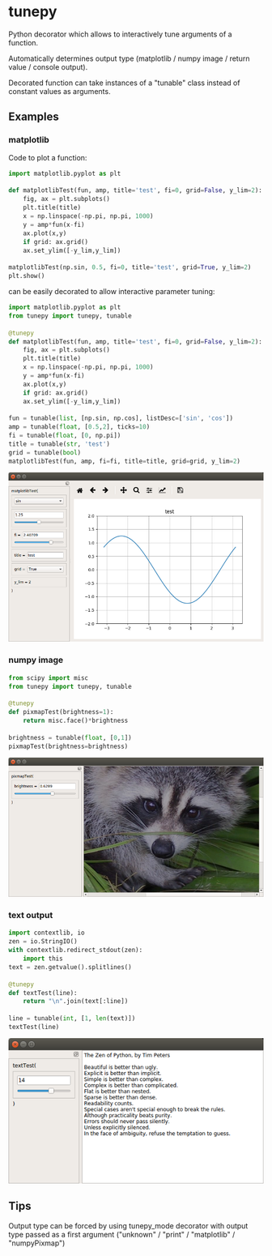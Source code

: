 # tunepy
Python decorator which allows to interactively tune arguments of a function.

Automatically determines output type (matplotlib / numpy image / return value / console output).

Decorated function can take instances of a "tunable" class instead of constant values as arguments.

## Examples
### matplotlib

Code to plot a function:

```python
import matplotlib.pyplot as plt

def matplotlibTest(fun, amp, title='test', fi=0, grid=False, y_lim=2):
    fig, ax = plt.subplots()
    plt.title(title)
    x = np.linspace(-np.pi, np.pi, 1000)
    y = amp*fun(x-fi)
    ax.plot(x,y)
    if grid: ax.grid()
    ax.set_ylim([-y_lim,y_lim])

matplotlibTest(np.sin, 0.5, fi=0, title='test', grid=True, y_lim=2)
plt.show()
```

can be easily decorated to allow interactive parameter tuning:

```python
import matplotlib.pyplot as plt
from tunepy import tunepy, tunable

@tunepy
def matplotlibTest(fun, amp, title='test', fi=0, grid=False, y_lim=2):
    fig, ax = plt.subplots()
    plt.title(title)
    x = np.linspace(-np.pi, np.pi, 1000)
    y = amp*fun(x-fi)
    ax.plot(x,y)
    if grid: ax.grid()
    ax.set_ylim([-y_lim,y_lim])

fun = tunable(list, [np.sin, np.cos], listDesc=['sin', 'cos'])
amp = tunable(float, [0.5,2], ticks=10)
fi = tunable(float, [0, np.pi])
title = tunable(str, 'test')
grid = tunable(bool)
matplotlibTest(fun, amp, fi=fi, title=title, grid=grid, y_lim=2)
```

![example](screenshot.png)

### numpy image

```python
from scipy import misc
from tunepy import tunepy, tunable

@tunepy
def pixmapTest(brightness=1):
    return misc.face()*brightness

brightness = tunable(float, [0,1])
pixmapTest(brightness=brightness)
```

![example2](screenshot2.png)

### text output

```python
import contextlib, io
zen = io.StringIO()
with contextlib.redirect_stdout(zen):
    import this
text = zen.getvalue().splitlines()

@tunepy
def textTest(line):
    return "\n".join(text[:line])

line = tunable(int, [1, len(text)])
textTest(line)
```

![example3](screenshot3.png)

## Tips

Output type can be forced by using tunepy\_mode decorator with output type passed as a first argument ("unknown" / "print" / "matplotlib" / "numpyPixmap")
